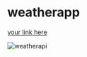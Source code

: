 # weatherapp
[your link here](https://jermaine1988.github.io/Weatherapp/)






![weatherapi](https://user-images.githubusercontent.com/105750913/177898968-f0f9bed1-1b11-4b93-888d-accab8831dda.png)
